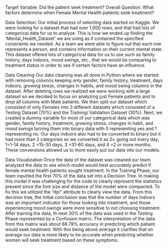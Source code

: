 Target Variable: Did the patient seek treatment?
Overall Question: What factors determine when Female Mental Health patients seek treatment?

Data Selection: 
Our initial process of selecting data started on Kaggle. We were looking for a dataset that had over 1,000 rows, and that had lots of categorical data for us to analyze. This is how we ended up finding the ‘Mental_Health_Dataset’ we are using as it contained the specified constraints we needed. As a team we were able to figure out that each row represents a person, and contains information on their current mental state. This dataset offered lots of categorical data for us to use such as family history, days indoors, mood swings, etc., that we would be comparing to treatment status in order to see if certain factors have an influence. 

Data Cleaning 
Our data cleaning was all done in Python where we started with removing columns keeping only gender, family history, treatment, days indoors, growing stress, changes in habits, and mood swing columns in the dataset. After deleting rows we realized we were working with a large dataset so we decided to focus on analyzing just Female patients and to drop all columns with Male patients. We then split our dataset which consisted of only Females into 3 different datasets which consisted of a Testing Dataset (70%) and the Training/ Validation Dataset (30%). Next, we created a dummy variable for most of our categorical data which was gender, family history, treatment, growing stress, changes in habit, and mood swings turning them into binary data with 0 representing yes and 1 representing no. Our days indoors also had to be converted to binary but it had more than 2 categories so we converted it as 0= going out every day,  1=1-14 days, 2 =15-30 days, 3 =31-60 days, and 4 =2 or more months. These conversions allowed us to more easily put our data into our models. 

Data Visualization
Once the data of the dataset was cleaned our team analyzed the data to see which model would best accurately predict if female mental health patients sought treatment. In the Training Phase, our team inputted the first 70% of the data set into a Decision Tree. In making this model it was challenging for the code to clearly represent the statistics present since the font size and distance of the model were compacted. To fix this we utilized the “dpi” attribute to clearly view the data. From this decision tree, the initial conclusion was that the number of days indoors was an important indicator for those looking into treatment, and those experiencing mood swings were more sensitive to not choosing treatment. After training the data, th next 30% of the data was used in the Testing Phase represented by a Confusion matrix. The interpretation of the data from this matrix was about 68.78% accuracy in predicting which patient would seek treatment. With this being above average it clarifies that on average our data is more likely to be accurate when predicting whether women will seek treatment based on these symptoms.








